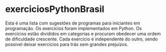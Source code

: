 # exerciciosPythonBrasil
Esta é uma lista com sugestões de programas para iniciantes em programação. 
Os exercícios foram implementados em Python. 
Os exercícios estão divididos em categorias e procuram obedecer uma ordem de dificuldade crescente. 
Cada exercício é independente do outro, sendo possível deixar exercícios para trás sem grandes prejuízos.
